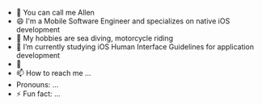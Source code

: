 - 👋 You can call me Allen
- 😄 I'm a Mobile Software Engineer and specializes on native iOS development
- 👀 My hobbies are sea diving, motorcycle riding
- 🌱 I’m currently studying iOS Human Interface Guidelines for application development
- 💞️ 
- 📫 How to reach me ...
-  Pronouns: ...
- ⚡ Fun fact: ...

<!---
oscrallnium/oscrallnium is a ✨ special ✨ repository because its `README.md` (this file) appears on your GitHub profile.
You can click the Preview link to take a look at your changes.
--->

